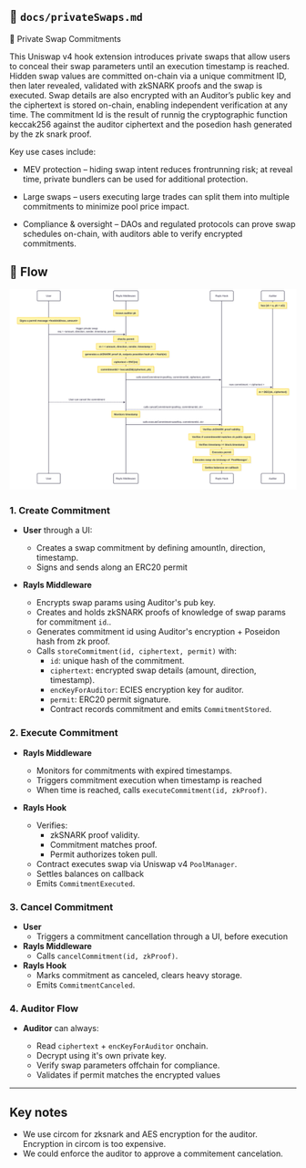 ## 📄 `docs/privateSwaps.md`

🔐 Private Swap Commitments

This Uniswap v4 hook extension introduces private swaps that allow users to conceal their swap parameters until an execution timestamp is reached. Hidden swap values are committed on-chain via a unique commitment ID, then later revealed, validated with zkSNARK proofs and the swap is executed. Swap details are also encrypted with an Auditor’s public key and the ciphertext is stored on-chain, enabling independent verification at any time. The commitment Id is the result of runnig the cryptographic function keccak256 against the auditor ciphertext and the posedion hash generated by the zk snark proof.

Key use cases include:

- MEV protection – hiding swap intent reduces frontrunning risk; at reveal time, private bundlers can be used for additional protection.

- Large swaps – users executing large trades can split them into multiple commitments to minimize pool price impact.

- Compliance & oversight – DAOs and regulated protocols can prove swap schedules on-chain, with auditors able to verify encrypted commitments.

## 🔄 Flow

<p align="left">
  <img src="./RaylsHook_private_swaps_diagram.svg" alt="Private Swap Diagram" width="1000"/>
</p>

### 1. Create Commitment

- **User** through a UI:

  - Creates a swap commitment by defining amountIn, direction, timestamp.
  - Signs and sends along an ERC20 permit

- **Rayls Middleware**

  - Encrypts swap params using Auditor's pub key.
  - Creates and holds zkSNARK proofs of knowledge of swap params for commitment `id`..
  - Generates commitment id using Auditor's encryption + Poseidon hash from zk proof.
  - Calls `storeCommitment(id, ciphertext, permit)` with:
    - `id`: unique hash of the commitment.
    - `ciphertext`: encrypted swap details (amount, direction, timestamp).
    - `encKeyForAuditor`: ECIES encryption key for auditor.
    - `permit`: ERC20 permit signature.
    - Contract records commitment and emits `CommitmentStored`.

### 2. Execute Commitment

- **Rayls Middleware**

  - Monitors for commitments with expired timestamps.
  - Triggers commitment execution when timestamp is reached
  - When time is reached, calls `executeCommitment(id, zkProof)`.

- **Rayls Hook**

  - Verifies:
    - zkSNARK proof validity.
    - Commitment matches proof.
    - Permit authorizes token pull.
  - Contract executes swap via Uniswap v4 `PoolManager`.
  - Settles balances on callback
  - Emits `CommitmentExecuted`.

### 3. Cancel Commitment

- **User**
  - Triggers a commitment cancellation through a UI, before execution
- **Rayls Middleware**
  - Calls `cancelCommitment(id, zkProof)`.
- **Rayls Hook**
  - Marks commitment as canceled, clears heavy storage.
  - Emits `CommitmentCanceled`.

### 4. Auditor Flow

- **Auditor** can always:

  - Read `ciphertext` + `encKeyForAuditor` onchain.
  - Decrypt using it's own private key.
  - Verify swap parameters offchain for compliance.
  - Validates if permit matches the encrypted values

---

## Key notes

- We use circom for zksnark and AES encryption for the auditor. Encryption in circom is too expensive.
- We could enforce the auditor to approve a commitement cancelation.

